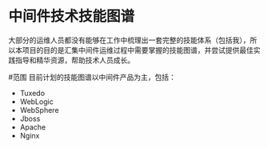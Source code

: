 # 中间件技术技能图谱
大部分的运维人员都没有能够在工作中梳理出一套完整的技能体系（包括我），所以本项目的目的是汇集中间件运维过程中需要掌握的技能图谱，并尝试提供最佳实践指导和精华资源，帮助技术人员成长。

#范围
目前计划的技能图谱以中间件产品为主，包括：
- Tuxedo
- WebLogic
- WebSphere
- Jboss
- Apache
- Nginx
